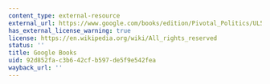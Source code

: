 ```yaml
---
content_type: external-resource
external_url: https://www.google.com/books/edition/Pivotal_Politics/UL5-5GW9kQkC?hl=en&gbpv=1
has_external_license_warning: true
license: https://en.wikipedia.org/wiki/All_rights_reserved
status: ''
title: Google Books
uid: 92d852fa-c3b6-42cf-b597-de5f9e542fea
wayback_url: ''
---
```

